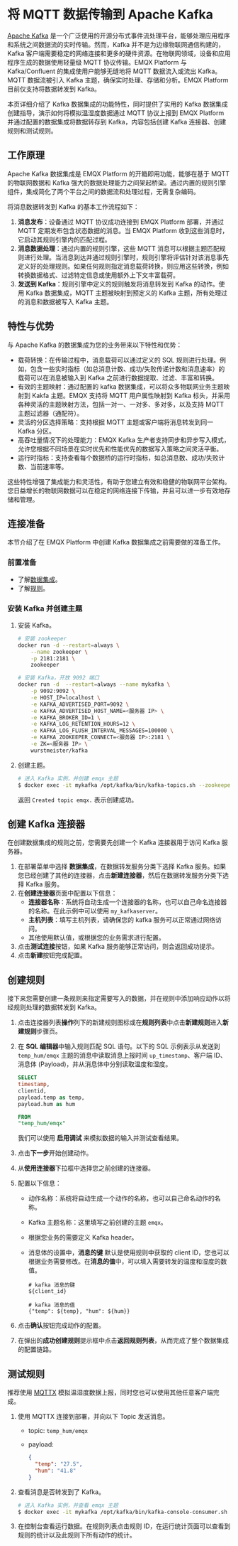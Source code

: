 # 将 MQTT 数据传输到 Apache Kafka

[Apache Kafka](https://kafka.apache.org/) 是一个广泛使用的开源分布式事件流处理平台，能够处理应用程序和系统之间数据流的实时传输。然而，Kafka 并不是为边缘物联网通信构建的，Kafka 客户端需要稳定的网络连接和更多的硬件资源。在物联网领域，设备和应用程序生成的数据使用轻量级 MQTT 协议传输。EMQX Platform 与 Kafka/Confluent 的集成使用户能够无缝地将 MQTT 数据流入或流出 Kafka。MQTT 数据流被引入 Kafka 主题，确保实时处理、存储和分析。EMQX Platform 目前仅支持将数据转发到 Kafka。

本页详细介绍了 Kafka 数据集成的功能特性，同时提供了实用的 Kafka 数据集成创建指导，演示如何将模拟温湿度数据通过 MQTT 协议上报到 EMQX Platform 并通过配置的数据集成将数据转存到 Kafka，内容包括创建 Kafka 连接器、创建规则和测试规则。

<!-- 关于服务的介绍参考企业版介绍，Cloud 文档还是使用温湿度数据做模拟演示 -->


## 工作原理 <!-- 参考企业版介绍，添加相应配图 -->
Apache Kafka 数据集成是 EMQX Platform 的开箱即用功能，能够在基于 MQTT 的物联网数据和 Kafka 强大的数据处理能力之间架起桥梁。通过内置的规则引擎组件，集成简化了两个平台之间的数据流和处理过程，无需复杂编码。

将消息数据转发到 Kafka 的基本工作流程如下：

1. **消息发布**：设备通过 MQTT 协议成功连接到 EMQX Platform 部署，并通过 MQTT 定期发布包含状态数据的消息。当 EMQX Platform 收到这些消息时，它启动其规则引擎内的匹配过程。
2. **消息数据处理**：通过内置的规则引擎，这些 MQTT 消息可以根据主题匹配规则进行处理。当消息到达并通过规则引擎时，规则引擎将评估针对该消息事先定义好的处理规则。如果任何规则指定消息载荷转换，则应用这些转换，例如转换数据格式、过滤特定信息或使用额外上下文丰富载荷。
3. **发送到 Kafka**：规则引擎中定义的规则触发将消息转发到 Kafka 的动作。使用 Kafka 数据集成，MQTT 主题被映射到预定义的 Kafka 主题，所有处理过的消息和数据被写入 Kafka 主题。

## 特性与优势 <!-- 参考企业版介绍 -->

与 Apache Kafka 的数据集成为您的业务带来以下特性和优势：

- 载荷转换：在传输过程中，消息载荷可以通过定义的 SQL 规则进行处理。例如，包含一些实时指标（如总消息计数、成功/失败传递计数和消息速率）的载荷可以在消息被输入到 Kafka 之前进行数据提取、过滤、丰富和转换。
- 有效的主题映射：通过配置的 kafka 数据集成，可以将众多物联网业务主题映射到 Kakfa 主题。EMQX 支持将 MQTT 用户属性映射到 Kafka 标头，并采用各种灵活的主题映射方法，包括一对一、一对多、多对多，以及支持 MQTT 主题过滤器（通配符）。
- 灵活的分区选择策略：支持根据 MQTT 主题或客户端将消息转发到同一 Kafka 分区。
- 高吞吐量情况下的处理能力：EMQX Kafka 生产者支持同步和异步写入模式，允许您根据不同场景在实时优先和性能优先的数据写入策略之间灵活平衡。
- 运行时指标：支持查看每个数据桥的运行时指标，如总消息数、成功/失败计数、当前速率等。

这些特性增强了集成能力和灵活性，有助于您建立有效和稳健的物联网平台架构。您日益增长的物联网数据可以在稳定的网络连接下传输，并且可以进一步有效地存储和管理。

## 连接准备
本节介绍了在 EMQX Platform 中创建 Kafka 数据集成之前需要做的准备工作。

### 前置准备 <!-- 参考企业版，替换成本文档连接 -->

- 了解[数据集成](./introduction.md)。
- 了解[规则](./rules.md)。

### <!-- 安装 XXX 并创建 XXX 提供两种版本创建指引，如果服务没有通用的托管版本，就提供self-host版本，Confluent, Upstash 的服务单独写 EMQX 支持与私有部署的 XXX 或与云上的 XXX 集成。您可以使用 XXX Cloud 或者 Docker 部署一个 XXX 实例。-->

### 安装 Kafka 并创建主题 <!-- self-host参考企业版即可 -->

1. 安装 Kafka。
    ```bash
    # 安装 zookeeper
    docker run -d --restart=always \
        --name zookeeper \
        -p 2181:2181 \
        zookeeper
    
    # 安装 Kafka，开放 9092 端口
    docker run -d  --restart=always --name mykafka \
        -p 9092:9092 \
        -e HOST_IP=localhost \
        -e KAFKA_ADVERTISED_PORT=9092 \
        -e KAFKA_ADVERTISED_HOST_NAME=<服务器 IP> \
        -e KAFKA_BROKER_ID=1 \
        -e KAFKA_LOG_RETENTION_HOURS=12 \
        -e KAFKA_LOG_FLUSH_INTERVAL_MESSAGES=100000 \
        -e KAFKA_ZOOKEEPER_CONNECT=<服务器 IP>:2181 \
        -e ZK=<服务器 IP> \
        wurstmeister/kafka
    ```

2. 创建主题。

    ```bash
    # 进入 Kafka 实例，并创建 emqx 主题
    $ docker exec -it mykafka /opt/kafka/bin/kafka-topics.sh --zookeeper <broker IP>:2181 --replication-factor 1 --partitions 1 --topic emqx --create
    ```
   返回 `Created topic emqx.` 表示创建成功。

<!-- 使用 xxx Cloud 创建 xxx 服务 使用官方云托管服务，如 Redis 使用 Redis Cloud，MongoDB 使用 MongoDB Atlas，不清楚使用哪个云服务请在群里讨论 -->


## 创建 Kafka 连接器 <!-- 参考企业版5.6文档，先创建连接器。注意 Cloud 暂时没有 Sink 概念，请把文档里面的 Sink 都去掉。按照 Cloud 连接器配置页面填写 -->

在创建数据集成的规则之前，您需要先创建一个 Kafka 连接器用于访问 Kafka 服务器。

1. 在部署菜单中选择 **数据集成**，在数据转发服务分类下选择 Kafka 服务。如果您已经创建了其他的连接器，点击**新建连接器**，然后在数据转发服务分类下选择 Kafka 服务。
2. 在**创建连接器**页面中配置以下信息：
   - **连接器名称**：系统将自动生成一个连接器的名称，也可以自己命名连接器的名称。在此示例中可以使用 `my_kafkaserver`。
   - **主机列表**：填写主机列表，请确保您的 kafka 服务可以正常通过网络访问。
   - 其他使用默认值，或根据您的业务需求进行配置。
3. 点击**测试连接**按钮，如果 Kafka 服务能够正常访问，则会返回成功提示。
4. 点击**新建**按钮完成配置。


## 创建规则 <!-- 按照 Cloud 交互创建规则，并使用温湿度数据做演示。同样不要带有 sink  -->

接下来您需要创建一条规则来指定需要写入的数据，并在规则中添加响应动作以将经规则处理的数据转发到 Kafka。

1. 点击连接器列表**操作**列下的新建规则图标或在**规则列表**中点击**新建规则**进入**新建规则**步骤页。

2. 在 **SQL 编辑器**中输入规则匹配 SQL 语句。以下的 SQL 示例表示从发送到 `temp_hum/emqx` 主题的消息中读取消息上报时间 `up_timestamp`、客户端 ID、消息体 (Payload)，并从消息体中分别读取温度和湿度。

   ```sql
   SELECT 
   timestamp,
   clientid, 
   payload.temp as temp, 
   payload.hum as hum
   
   FROM
   "temp_hum/emqx"
   ```
   我们可以使用 **启用调试** 来模拟数据的输入并测试查看结果。

3. 点击**下一步**开始创建动作。

4. 从**使用连接器**下拉框中选择您之前创建的连接器。

5. 配置以下信息：

   - 动作名称：系统将自动生成一个动作的名称，也可以自己命名动作的名称。

   - Kafka 主题名称：这里填写之前创建的主题 `emqx`。

   - 根据您业务的需要定义 Kafka header。

   - 消息体的设置中，**消息的键** 默认是使用规则中获取的 client ID，您也可以根据业务需要修改。在**消息的值**中，可以填入需要转发的温度和湿度的数值。

     ```
     # kafka 消息的键
     ${client_id}
     
     # kafka 消息的值
     {"temp": ${temp}, "hum": ${hum}}
     ```

6. 点击**确认**按钮完成动作的配置。

7. 在弹出的**成功创建规则**提示框中点击**返回规则列表**，从而完成了整个数据集成的配置链路。

## 测试规则 <!-- 使用 MQTTX，使用 self-host 方式和托管服务上查询结果  -->

推荐使用 [MQTTX](https://mqttx.app/) 模拟温湿度数据上报，同时您也可以使用其他任意客户端完成。

1. 使用 MQTTX 连接到部署，并向以下 Topic 发送消息。

    - topic: `temp_hum/emqx`

    - payload:

      ```json
      {
        "temp": "27.5",
        "hum": "41.8"
      }
      ```

2. 查看消息是否转发到了 Kafka。
    ```bash
    # 进入 Kafka 实例，并查看 emqx 主题
    $ docker exec -it mykafka /opt/kafka/bin/kafka-console-consumer.sh --bootstrap-server <broker IP>:9092  --topic emqx --from-beginning
    ```

3. 在控制台查看运行数据。在规则列表点击规则 ID，在运行统计页面可以查看到规则的统计以及此规则下所有动作的统计。
